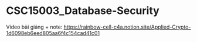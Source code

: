 # CSC15003_Database-Security
Video bài giảng + note: https://rainbow-cell-c4a.notion.site/Applied-Crypto-1d6098eb6eed805aa6f4c154cad41c01

